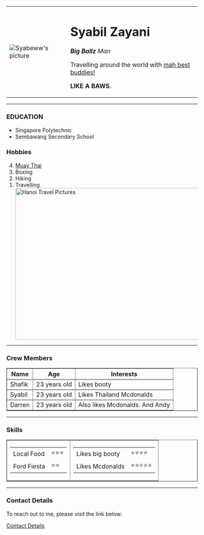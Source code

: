 <!DOCTYPE html>
<html lang="en" dir="ltr">

<head>
  <meta charset="utf-8">
  <title>Syabeww's Personal Site</title>
</head>

<body>
  <table cellspacing = '20'>
    <td><img src="/Users/syabeww/Downloads/IMG-4680 copy 2.jpg" alt="Syabeww's picture"></td>
    <td><h1>Syabil Zayani</h1><p><em><strong>Big Ballz</strong> Man</em></p>
    <p>Travelling around the world with <a href="https://www.instagram.com/sailwithshaf/">mah best buddies!</a> </p>
    <p><strong>LIKE A BAWS</strong>.</p>
    </td>
  </table>
  <hr>
  <h3>EDUCATION</h3>
  <ul>
    <li>Singapore Polytechnic</li>
    <li>Sembawang Secondary School</li>
  </ul>
  <h3>Hobbies</h3>
  <ol reversed>
    <li><a href="https://www.google.com/imgres?imgurl=https%3A%2F%2Fcdn.shopify.com%2Fs%2Ffiles%2F1%2F0224%2F6724%2F8200%2Ffiles%2Fsaenchai_5d9f3754-c7c2-41a0-a752-475f207c7182.jpg%3Fv%3D1575626613&imgrefurl=https%3A%2F%2Fasia.yokkao.com%2Fpages%2Fsaenchai-pk-muaythaigym&tbnid=3VdpjZt8iJWmMM&vet=12ahUKEwjz--mordTvAhUPTCsKHQLSAUcQMygCegUIARDJAQ..i&docid=h_lE9ILR1iyW8M&w=534&h=800&q=saenchai&ved=2ahUKEwjz--mordTvAhUPTCsKHQLSAUcQMygCegUIARDJAQ">Muay Thai</a></li>
    <li>Boxing</li>
    <li>Hiking</li>
    <li>Travelling</li>
    <img src="/Users/syabeww/Pictures/IMG_9724.png"
        alt="Hanoi Travel Pictures"
        width="550"
        height="400">
  </ol>
  <hr>
  <h3>Crew Members</h3>
  <table border="1">
    <thead>
      <tr>
        <th>Name</th>
        <th>Age</th>
        <th>Interests</th>
      </tr>
    </thead>
    <tr>
      <td>Shafik</td>
      <td>23 years old</td>
      <td>Likes booty</td>
    </tr>
    <tr>
      <td>Syabil</td>
      <td>23 years old</td>
      <td>Likes Thailand Mcdonalds</td>
    </tr>
    <tr>
      <td>Darren</td>
      <td>23 years old</td>
      <td>Also likes Mcdonalds. And Andy</td>
    </tr>
  </table>
  <hr>
<h3>Skills</h3>
<table border="1">
  <tr>
    <td><table cellspacing = '5'>
      <tr>
        <td>Local Food</td>
        <td>⭐️⭐️⭐️</td>
      </tr>
      <tr>
        <td>Ford Fiesta</td>
        <td>⭐️⭐️</td>
      </tr>
    </table></td>
    <td><table cellspacing = '5'>
      <tr>
        <td>Likes big booty</td>
        <td>⭐️⭐️⭐️⭐️</td>
      </tr>
      <tr>
        <td>Likes Mcdonalds</td>
        <td>⭐️⭐️⭐️⭐️⭐️</td>
      </tr>
    </table></td>
  </tr>
</table>
  <hr>
  <h3>Contact Details</h3>
  <p>To reach out to me, please visit the link below:</p>
  <a href="Contact Details.html">Contact Details</a>
</body>

</html>
